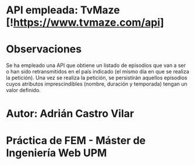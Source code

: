 # API empleada: TvMaze [!https://www.tvmaze.com/api]

# Observaciones

Se ha empleado una API que obtiene un listado de episodios que van a ser o han sido
retransmitidos en el país indicado (el mismo día en que se realiza la petición).
Una vez se realiza la petición, se persistirán aquellos episodios cuyos atributos imprescindibles
(nombre, duración y temporada) tengan un valor definido.

# Autor: Adrián Castro Vilar

# Práctica de FEM - Máster de Ingeniería Web UPM
